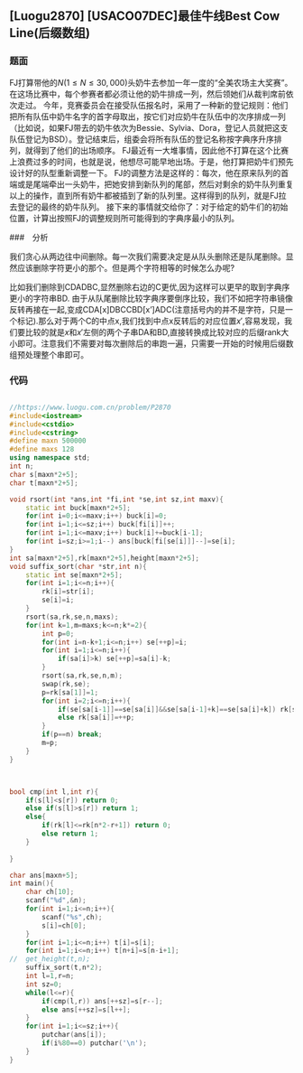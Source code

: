 ## [Luogu2870] [USACO07DEC]最佳牛线Best Cow Line(后缀数组)

### 题面

FJ打算带他的$N(1 \leq N \leq 30,000)$头奶牛去参加一年一度的“全美农场主大奖赛”。在这场比赛中，每个参赛者都必须让他的奶牛排成一列，然后领她们从裁判席前依次走过。 今年，竞赛委员会在接受队伍报名时，采用了一种新的登记规则：他们把所有队伍中奶牛名字的首字母取出，按它们对应奶牛在队伍中的次序排成一列（比如说，如果FJ带去的奶牛依次为Bessie、Sylvia、Dora，登记人员就把这支队伍登记为BSD）。登记结束后，组委会将所有队伍的登记名称按字典序升序排列，就得到了他们的出场顺序。 FJ最近有一大堆事情，因此他不打算在这个比赛上浪费过多的时间，也就是说，他想尽可能早地出场。于是，他打算把奶牛们预先设计好的队型重新调整一下。 FJ的调整方法是这样的：每次，他在原来队列的首端或是尾端牵出一头奶牛，把她安排到新队列的尾部，然后对剩余的奶牛队列重复以上的操作，直到所有奶牛都被插到了新的队列里。这样得到的队列，就是FJ拉去登记的最终的奶牛队列。 接下来的事情就交给你了：对于给定的奶牛们的初始位置，计算出按照FJ的调整规则所可能得到的字典序最小的队列。

###　分析

我们贪心从两边往中间删除。每一次我们需要决定是从队头删除还是队尾删除。显然应该删除字符更小的那个。但是两个字符相等的时候怎么办呢?

比如我们删除到$\text{CDADBC}$,显然删除右边的$\text{C}$更优,因为这样可以更早的取到字典序更小的字符串$\text{BD}$. 由于从队尾删除比较字典序要倒序比较，我们不如把字符串镜像反转再接在一起,变成$\text{CDA[x]DBCCBD[x']ADC}$(注意括号内的并不是字符，只是一个标记).那么对于两个C的中点x,我们找到中点x反转后的对应位置$x'$,容易发现，我们要比较的就是$x$和$x'$左侧的两个子串$\text{DA}$和$\text{BD}$,直接转换成比较对应的后缀rank大小即可。注意我们不需要对每次删除后的串跑一遍，只需要一开始的时候用后缀数组预处理整个串即可。



### 代码

```cpp

//https://www.luogu.com.cn/problem/P2870 
#include<iostream>
#include<cstdio>
#include<cstring>
#define maxn 500000
#define maxs 128 
using namespace std;
int n;
char s[maxn*2+5];
char t[maxn*2+5];

void rsort(int *ans,int *fi,int *se,int sz,int maxv){
	static int buck[maxn*2+5];
	for(int i=0;i<=maxv;i++) buck[i]=0;
	for(int i=1;i<=sz;i++) buck[fi[i]]++;
	for(int i=1;i<=maxv;i++) buck[i]+=buck[i-1];
	for(int i=sz;i>=1;i--) ans[buck[fi[se[i]]]--]=se[i];
}
int sa[maxn*2+5],rk[maxn*2+5],height[maxn*2+5];
void suffix_sort(char *str,int n){
	static int se[maxn*2+5];
	for(int i=1;i<=n;i++){
		rk[i]=str[i];
		se[i]=i;
	}
	rsort(sa,rk,se,n,maxs);
	for(int k=1,m=maxs;k<=n;k*=2){
		int p=0;
		for(int i=n-k+1;i<=n;i++) se[++p]=i;
		for(int i=1;i<=n;i++){
			if(sa[i]>k) se[++p]=sa[i]-k;
		}
		rsort(sa,rk,se,n,m);
		swap(rk,se);
		p=rk[sa[1]]=1;
		for(int i=2;i<=n;i++){
			if(se[sa[i-1]]==se[sa[i]]&&se[sa[i-1]+k]==se[sa[i]+k]) rk[sa[i]]=p;
			else rk[sa[i]]=++p;
		}
		if(p==n) break;
		m=p;
	}
}



bool cmp(int l,int r){
	if(s[l]<s[r]) return 0;
	else if(s[l]>s[r]) return 1;
	else{
		if(rk[l]<=rk[n*2-r+1]) return 0;
		else return 1;  
	}
	
}

char ans[maxn+5]; 
int main(){
	char ch[10];
	scanf("%d",&n);
	for(int i=1;i<=n;i++){
		scanf("%s",ch);
		s[i]=ch[0];
	}
	for(int i=1;i<=n;i++) t[i]=s[i];
	for(int i=1;i<=n;i++) t[n+i]=s[n-i+1];
//	get_height(t,n);
	suffix_sort(t,n*2);
	int l=1,r=n;
	int sz=0;
	while(l<=r){
		if(cmp(l,r)) ans[++sz]=s[r--];
		else ans[++sz]=s[l++];
	} 
	for(int i=1;i<=sz;i++){
		putchar(ans[i]);
		if(i%80==0) putchar('\n');
	}
} 
```





